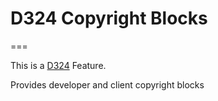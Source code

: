 # D324 Copyright Blocks
===

This is a [D324](https://github.com/t324inc/d324) Feature.

Provides developer and client copyright blocks
